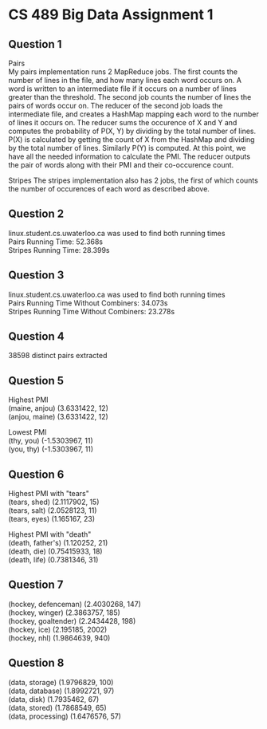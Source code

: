 CS 489 Big Data Assignment 1
============================

Question 1
----------
Pairs  
My pairs implementation runs 2 MapReduce jobs. The first counts the number of lines in the file, and how many lines each word occurs on. A word is written to an intermediate file if it occurs on a number of lines greater than the threshold. The second job counts the number of lines the pairs of words occur on. The reducer of the second job loads the intermediate file, and creates a HashMap mapping each word to the number of lines it occurs on. The reducer sums the occurence of X and Y and computes the probability of P(X, Y) by dividing by the total number of lines. P(X) is calculated by getting the count of X from the HashMap and dividing by the total number of lines. Similarly P(Y) is computed. At this point, we have all the needed information to calculate the PMI. The reducer outputs the pair of words along with their PMI and their co-occurence count.
  
Stripes
The stripes implementation also has 2 jobs, the first of which counts the number of occurences of each word as described above. 

Question 2
----------
linux.student.cs.uwaterloo.ca was used to find both running times  
Pairs Running Time: 52.368s  
Stripes Running Time: 28.399s


Question 3
----------
linux.student.cs.uwaterloo.ca was used to find both running times  
Pairs Running Time Without Combiners: 34.073s  
Stripes Running Time Without Combiners: 23.278s


Question 4
----------
38598 distinct pairs extracted


Question 5
----------
Highest PMI  
(maine, anjou)	(3.6331422, 12)  
(anjou, maine)	(3.6331422, 12)  

Lowest PMI  
(thy, you)	(-1.5303967, 11)  
(you, thy)	(-1.5303967, 11)  

Question 6
----------
Highest PMI with "tears"  
(tears, shed)	(2.1117902, 15)  
(tears, salt)	(2.0528123, 11)  
(tears, eyes)	(1.165167, 23)  

Highest PMI with "death"  
(death, father's)	(1.120252, 21)  
(death, die)	(0.75415933, 18)  
(death, life)	(0.7381346, 31)  


Question 7
----------
(hockey, defenceman)	(2.4030268, 147)  
(hockey, winger)	(2.3863757, 185)  
(hockey, goaltender)	(2.2434428, 198)  
(hockey, ice)	(2.195185, 2002)  
(hockey, nhl)	(1.9864639, 940)  


Question 8
----------
(data, storage)	(1.9796829, 100)  
(data, database)	(1.8992721, 97)  
(data, disk)	(1.7935462, 67)  
(data, stored)	(1.7868549, 65)  
(data, processing)	(1.6476576, 57)  
